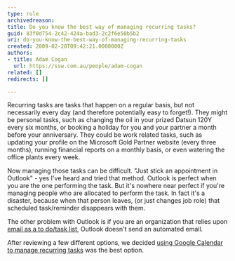 ```yaml
---
type: rule
archivedreason: 
title: Do you know the best way of managing recurring tasks?
guid: 83f0d754-2c42-424a-bad3-2c2f6e50b5b2
uri: do-you-know-the-best-way-of-managing-recurring-tasks
created: 2009-02-28T09:42:21.0000000Z
authors:
- title: Adam Cogan
  url: https://ssw.com.au/people/adam-cogan
related: []
redirects: []

---
```


Recurring tasks are tasks that happen on a regular basis, but not necessarily every day (and therefore potentially easy to forget!). They might be personal tasks, such as changing the oil in your prized Datsun 120Y every six months, or booking a holiday for you and your partner a month before your anniversary. They could be work related tasks, such as updating your profile on the Microsoft Gold Partner website (every three months), running financial reports on a monthly basis, or even watering the office plants every week.

<!--endintro-->

Now managing those tasks can be difficult. "Just stick an appointment in Outlook" - yes I've heard and tried that method. Outlook is perfect when you are the one performing the task. But it's nowhere near perfect if you're managing people who are allocated to perform the task. In fact it's a disaster, because when that person leaves, (or just changes job role) that scheduled task/reminder disappears with them.

The other problem with Outlook is if you are an organization that relies upon [email as a to do/task list](/InboxTaskListOnly), Outlook doesn't send an automated email.

After reviewing a few different options, we decided [using Google Calendar to manage recurring tasks](http&#58;//www.ssw.com.au/SSW/Standards/Rules/UsingGoogleCalendar.aspx) was the best option.
